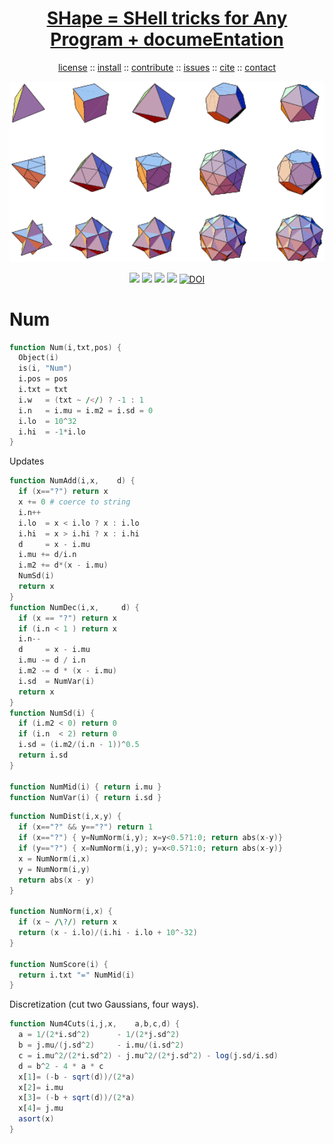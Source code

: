<a name=top>
<h1 align=center>
   <a href="https://github.com/timm/shape/blob/master/README.md#top">
     SHape = SHell tricks  for Any Program + documeEntation
   </a>
</h1>
<p align=center>
   <a    href="https://github.com/timm/shape/blob/master/LICENSE.md#top">license</a>
   :: <a href="https://github.com/timm/shape/blob/master/INSTALL.md#top">install</a>
   :: <a href="https://github.com/timm/shape/blob/master/CONTRIBUTE.md#top">contribute</a>
   :: <a href="https://github.com/timm/shape/issues">issues</a>
   :: <a href="https://github.com/timm/shape/blob/master/CITATION.md#top">cite</a>
   :: <a href="https://github.com/timm/shape/blob/master/CONTACT.md#top">contact</a>
</p>
<p align=center>
   <img width=600 src="https://github.com/timm/misc/blob/master/odd/etc/img/solidgallery.gif">
</p>
<p align=center>
   <img src="https://img.shields.io/badge/language-gawk-orange">
   <img src="https://img.shields.io/badge/purpose-ai,se-blueviolet">
   <img src="https://img.shields.io/badge/platform-mac,*nux-informational">
   <a href="https://travis-ci.org/github/timm/shape"> <img src="https://travis-ci.org/timm/shape.svg?branch=master"></a>
   <a href="https://doi.org/10.5281/zenodo.3887420"><img src="https://zenodo.org/badge/DOI/10.5281/zenodo.3887420.svg" alt="DOI"></a>
</p>

# Num

```awk
function Num(i,txt,pos) {
  Object(i)
  is(i, "Num")
  i.pos = pos
  i.txt = txt
  i.w   = (txt ~ /</) ? -1 : 1
  i.n   = i.mu = i.m2 = i.sd = 0
  i.lo  = 10^32
  i.hi  = -1*i.lo
}
```

Updates

```awk
function NumAdd(i,x,    d) {
  if (x=="?") return x
  x += 0 # coerce to string
  i.n++
  i.lo  = x < i.lo ? x : i.lo
  i.hi  = x > i.hi ? x : i.hi
  d     = x - i.mu
  i.mu += d/i.n
  i.m2 += d*(x - i.mu)
  NumSd(i)
  return x
}
function NumDec(i,x,     d) {
  if (x == "?") return x
  if (i.n < 1 ) return x
  i.n--
  d     = x - i.mu
  i.mu -= d / i.n
  i.m2 -= d * (x - i.mu)
  i.sd  = NumVar(i)
  return x
}
function NumSd(i) {
  if (i.m2 < 0) return 0
  if (i.n  < 2) return 0
  i.sd = (i.m2/(i.n - 1))^0.5
  return i.sd
}

function NumMid(i) { return i.mu }
function NumVar(i) { return i.sd }
```

```awk
function NumDist(i,x,y) {
  if (x=="?" && y=="?") return 1
  if (x=="?") { y=NumNorm(i,y); x=y<0.5?1:0; return abs(x-y)}
  if (y=="?") { x=NumNorm(i,y); y=x<0.5?1:0; return abs(x-y)}
  x = NumNorm(i,x)
  y = NumNorm(i,y)
  return abs(x - y) 
}

function NumNorm(i,x) {
  if (x ~ /\?/) return x
  return (x - i.lo)/(i.hi - i.lo + 10^-32)
}

function NumScore(i) {
  return i.txt "=" NumMid(i)
}
```
Discretization (cut two Gaussians, four ways).

```awk
function Num4Cuts(i,j,x,    a,b,c,d) {
  a = 1/(2*i.sd^2)      - 1/(2*j.sd^2)
  b = j.mu/(j.sd^2)     - i.mu/(i.sd^2)
  c = i.mu^2/(2*i.sd^2) - j.mu^2/(2*j.sd^2) - log(j.sd/i.sd)
  d = b^2 - 4 * a * c
  x[1]= (-b - sqrt(d))/(2*a)
  x[2]= i.mu
  x[3]= (-b + sqrt(d))/(2*a)
  x[4]= j.mu
  asort(x)
}
```
